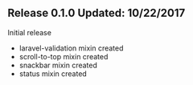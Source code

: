 Release 0.1.0   Updated: 10/22/2017
-----------------------------------
Initial release
* laravel-validation mixin created
* scroll-to-top mixin created
* snackbar mixin created
* status mixin created

